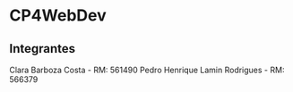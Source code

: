 # CP4WebDev

## Integrantes
Clara Barboza Costa - RM: 561490
Pedro Henrique Lamin Rodrigues - RM: 566379
